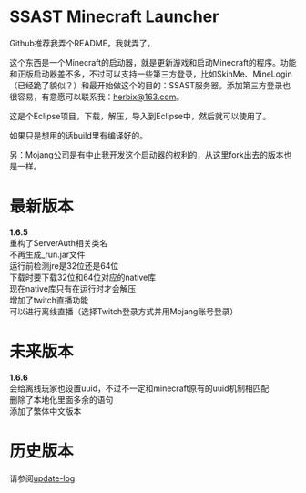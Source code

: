 SSAST Minecraft Launcher
=============

Github推荐我弄个README，我就弄了。

这个东西是一个Minecraft的启动器，就是更新游戏和启动Minecraft的程序。功能和正版启动器差不多，不过可以支持一些第三方登录，比如SkinMe、MineLogin（已经跪了貌似？）和最开始做这个的目的：SSAST服务器。添加第三方登录也很容易，有意愿可以联系我：herbix@163.com。

这是个Eclipse项目，下载，解压，导入到Eclipse中，然后就可以使用了。

如果只是想用的话build里有编译好的。

另：Mojang公司是有中止我开发这个启动器的权利的，从这里fork出去的版本也是一样。

最新版本
=============
<b>1.6.5</b><br>
重构了ServerAuth相关类名<br>
不再生成_run.jar文件<br>
运行前检测jre是32位还是64位<br>
下载时要下载32位和64位对应的native库<br>
现在native库只有在运行时才会解压<br>
增加了twitch直播功能<br>
可以进行离线直播（选择Twitch登录方式并用Mojang账号登录）<br>

未来版本
=============
<b>1.6.6</b><br>
会给离线玩家也设置uuid，不过不一定和minecraft原有的uuid机制相匹配<br>
删除了本地化里面多余的语句<br>
添加了繁体中文版本<br>

历史版本
=============
请参阅<a href="update-log">update-log</a>
